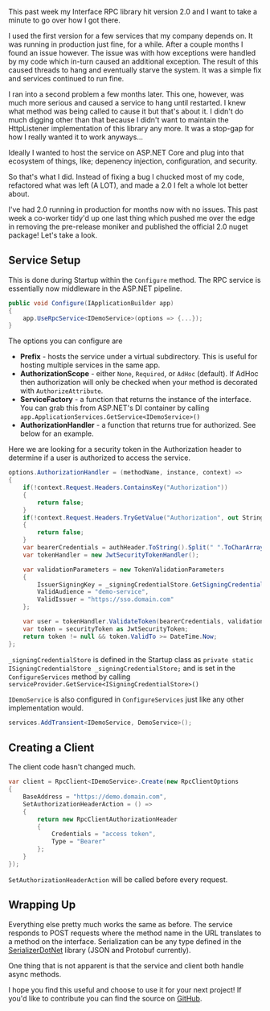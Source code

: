 [//]: # (InterfaceRpc 2.0)

This past week my Interface RPC library hit version 2.0 and I want to take a minute to go over how I got there.

I used the first version for a few services that my company depends on. It was running in production just fine, for a while. After a couple months I found an issue however. The issue was with how exceptions were handled by my code which in-turn caused an additional exception. The result of this caused threads to hang and eventually starve the system. It was a simple fix and services continued to run fine.

I ran into a second problem a few months later. This one, however, was much more serious and caused a service to hang until restarted. I knew what method was being called to cause it but that's about it. I didn't do much digging other than that because I didn't want to maintain the HttpListener implementation of this library any more. It was a stop-gap for how I really wanted it to work anyways...

Ideally I wanted to host the service on ASP.NET Core and plug into that ecosystem of things, like; depenency injection, configuration, and security.

So that's what I did. Instead of fixing a bug I chucked most of my code, refactored what was left (A LOT), and made a 2.0 I felt a whole lot better about.

I've had 2.0 running in production for months now with no issues. This past week a co-worker tidy'd up one last thing which pushed me over the edge in removing the pre-release moniker and published the official 2.0 nuget package! Let's take a look.

## Service Setup ##

This is done during Startup within the `Configure` method. The RPC service is essentially now middleware in the ASP.NET pipeline.

```cs
public void Configure(IApplicationBuilder app)
{
    app.UseRpcService<IDemoService>(options => {...});
}
```

The options you can configure are

- **Prefix** - hosts the service under a virtual subdirectory. This is useful for hosting multiple services in the same app.
- **AuthorizationScope** - either `None`, `Required`, or `AdHoc` (default). If AdHoc then authorization will only be checked when your method is decorated with `AuthorizeAttribute`.
- **ServiceFactory** - a function that returns the instance of the interface. You can grab this from ASP.NET's DI container by calling `app.ApplicationServices.GetService<IDemoService>()`
- **AuthorizationHandler** - a function that returns true for authorized. See below for an example.

Here we are looking for a security token in the Authorization header to determine if a user is authorized to access the service.

```cs
options.AuthorizationHandler = (methodName, instance, context) =>
{
    if(!context.Request.Headers.ContainsKey("Authorization"))
    {
        return false;
    }
    if(!context.Request.Headers.TryGetValue("Authorization", out StringValues authHeader))
    {
        return false;
    }
    var bearerCredentials = authHeader.ToString().Split(" ".ToCharArray(), StringSplitOptions.RemoveEmptyEntries)[1];
    var tokenHandler = new JwtSecurityTokenHandler();

    var validationParameters = new TokenValidationParameters
    {
        IssuerSigningKey = _signingCredentialStore.GetSigningCredentialsAsync().GetAwaiter().GetResult().Key,
        ValidAudience = "demo-service",
        ValidIssuer = "https://sso.domain.com"
    };

    var user = tokenHandler.ValidateToken(bearerCredentials, validationParameters, out SecurityToken securityToken);
    var token = securityToken as JwtSecurityToken;
    return token != null && token.ValidTo >= DateTime.Now;
};
```

`_signingCredentialStore` is defined in the Startup class as `private static ISigningCredentialStore _signingCredentialStore;` and is set in the `ConfigureServices` method by calling `serviceProvider.GetService<ISigningCredentialStore>()`

`IDemoService` is also configured in `ConfigureServices` just like any other implementation would.

```cs
services.AddTransient<IDemoService, DemoService>();
```

## Creating a Client ##

The client code hasn't changed much.

```cs
var client = RpcClient<IDemoService>.Create(new RpcClientOptions
{
    BaseAddress = "https://demo.domain.com",
    SetAuthorizationHeaderAction = () =>
    {
        return new RpcClientAuthorizationHeader
        {
            Credentials = "access token",
            Type = "Bearer"
        };
    }
});
```

`SetAuthorizationHeaderAction` will be called before every request.

## Wrapping Up ##

Everything else pretty much works the same as before. The service responds to POST requests where the method name in the URL translates to a method on the interface. Serialization can be any type defined in the [SerializerDotNet](https://www.nuget.org/packages/SerializerDotNet/) library (JSON and Protobuf currently).

One thing that is not apparent is that the service and client both handle async methods.

I hope you find this useful and choose to use it for your next project! If you'd like to contribute you can find the source on [GitHub](https://github.com/rushfrisby/InterfaceRpc).
